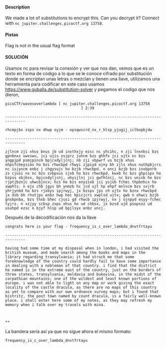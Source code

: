 #### Description

We made a lot of substitutions to encrypt this. Can you decrypt it? Connect with `nc jupiter.challenges.picoctf.org 13758`.

#### Pistas
Flag is not in the usual flag format

#### SOLUCIÓN


Usamos nc para revisar la conexión y ver que nos dan, vemos que es un texto en forma de codigo a lo que se le conoce cifrado por substitución donde se encriptan unas letras o mezclan y tienen una llave, utilizamos una herramienta para codificar en este caso usamos https://www.guballa.de/substitution-solver y pegamos el codigo que nos dieron,


```
picoCTF/wavesoverlambda [ nc jupiter.challenges.picoctf.org 13758                                       ] 2:39

-------------------------------------------------------------------------------

rhcmpjbx zsps nx dhwp oyjm - opsqwscrd_nx_r_hlsp_yjugij_iclbopbjdw

-------------------------------------------------------------------------------

zjlncm zji xhus bnus jb ud inxthxjy ezsc nc yhcihc, n zji lnxnbsi bzs gpnbnxz uwxswu, jci ujis xsjprz juhcm bzs ghhfx jci ujtx nc bzs yngpjpd psmjpincm bpjcxdyljcnj; nb zji xbpwrf us bzjb xhus ohpsfcheysims ho bzs rhwcbpd rhwyi zjpiyd ojny bh zjls xhus nuthpbjcrs nc isjyncm enbz j chgysujc ho bzjb rhwcbpd. n onci bzjb bzs inxbpnrb zs cjusi nx nc bzs svbpsus sjxb ho bzs rhwcbpd, kwxb hc bzs ghpispx ho bzpss xbjbsx, bpjcxdyljcnj, uhyijlnj jci gwfhlncj, nc bzs unixb ho bzs rjptjbznjc uhwcbjncx; hcs ho bzs enyisxb jci ysjxb fchec thpbnhcx ho swphts. n ejx chb jgys bh ynmzb hc jcd ujt hp ehpf mnlncm bzs svjrb yhrjynbd ho bzs rjxbys ipjrwyj, jx bzsps jps ch ujtx ho bznx rhwcbpd jx dsb bh rhutjps enbz hwp hec hpicjcrs xwplsd ujtx; gwb n ohwci bzjb gnxbpnba, bzs thxb bhec cjusi gd rhwcb ipjrwyj, nx j ojnpyd esyy-fchec tyjrs. n xzjyy scbsp zsps xhus ho ud chbsx, jx bzsd ujd psopsxz ud usuhpd ezsc n bjyf hlsp ud bpjlsyx enbz uncj.
```

Después de la decodificación nos da la llave
  
```
congrats here is your flag - frequency_is_c_over_lambda_dnvtfrtayu

-------------------------------------------------------------------------------

having had some time at my disposal when in london, i had visited the british museum, and made search among the books and maps in the library regarding transylvania; it had struck me that some foreknowledge of the country could hardly fail to have some importance in dealing with a nobleman of that country. i find that the district he named is in the extreme east of the country, just on the borders of three states, transylvania, moldavia and bukovina, in the midst of the carpathian mountains; one of the wildest and least known portions of europe. i was not able to light on any map or work giving the exact locality of the castle dracula, as there are no maps of this country as yet to compare with our own ordnance survey maps; but i found that bistritz, the post town named by count dracula, is a fairly well-known place. i shall enter here some of my notes, as they may refresh my memory when i talk over my travels with mina.

  
  
**

```


La bandera sería así ya que no sigue ahora el mismo formato:

```
frequency_is_c_over_lambda_dnvtfrtayu
```